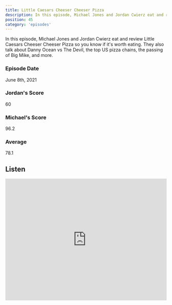 ```yaml
---
title: Little Caesars Cheeser Cheeser Pizza
description: In this episode, Michael Jones and Jordan Cwierz eat and review Little Caesars Cheeser Cheeser Pizza so you know if it's worth eating
position: 45
category: 'episodes'
---
```


In this episode, Michael Jones and Jordan Cwierz eat and review Little Caesars Cheeser Cheeser Pizza so you know if it's worth eating. They also talk about Danny Ocean vs The Devil, the top US pizza chains, the passing of Big Mike, and more.

### Episode Date

June 8th, 2021

### Jordan's Score

60

### Michael's Score

96.2

### Average

78.1

## Listen

<iframe src="https://open.spotify.com/embed-podcast/episode/3m6XU4aiziJbJ1eSl3I7TD" loading="lazy" style="border: 0; width: 100%; height: 380px;" allow="encrypted-media"></iframe>
